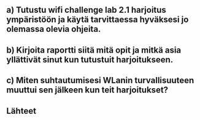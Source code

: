 ## a) Tutustu wifi challenge lab 2.1 harjoitus ympäristöön ja käytä tarvittaessa hyväksesi jo olemassa olevia ohjeita.
## b) Kirjoita raportti siitä mitä opit ja mitkä asia yllättivät sinut kun tutustuit harjoitukseen.
## c) Miten suhtautumisesi WLanin turvallisuuteen muuttui sen jälkeen kun teit harjoitukset?
## Lähteet
